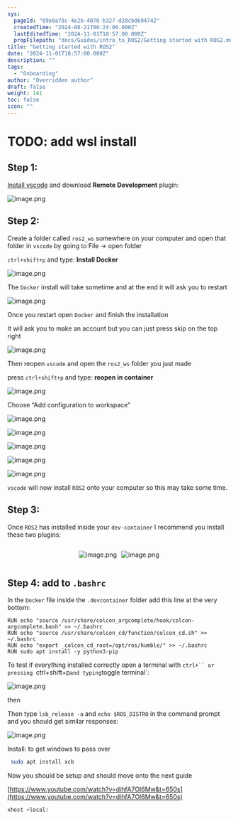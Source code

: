 ```yaml
---
sys:
  pageId: "89e0a78c-4e2b-4070-b327-d28cb0694742"
  createdTime: "2024-08-21T00:24:00.000Z"
  lastEditedTime: "2024-11-01T18:57:00.000Z"
  propFilepath: "docs/Guides/intro_to_ROS2/Getting started with ROS2.md"
title: "Getting started with ROS2"
date: "2024-11-01T18:57:00.000Z"
description: ""
tags:
  - "Onboarding"
author: "Overridden author"
draft: false
weight: 141
toc: false
icon: ""
---
```


# TODO: add wsl install

## Step 1:

[Install vscode](https://code.visualstudio.com/download) and download **Remote Development** plugin:

![image.png](https://prod-files-secure.s3.us-west-2.amazonaws.com/d518164a-d88e-44d1-a4ee-3adb3bd8bce0/efb52993-1881-4a40-b95e-6f020334f022/image.png?X-Amz-Algorithm=AWS4-HMAC-SHA256&X-Amz-Content-Sha256=UNSIGNED-PAYLOAD&X-Amz-Credential=ASIAZI2LB4667I2JQSWH%2F20250217%2Fus-west-2%2Fs3%2Faws4_request&X-Amz-Date=20250217T061143Z&X-Amz-Expires=3600&X-Amz-Security-Token=IQoJb3JpZ2luX2VjEEYaCXVzLXdlc3QtMiJIMEYCIQD2J206zLJaZJnqUha7DIcwHSaZNcAAu0INnema73OAnwIhAIcc7Vrux4CQx0hr9xsSJpdu27%2FqoPeiRae3qJdc0WyTKv8DCG8QABoMNjM3NDIzMTgzODA1IgyxOpEzsQQuXSTSBWgq3AN3sxmmjrquG34H7q8FiUq6j6wjVolRwaK3Va9O7l%2BW2D22RgnBIrgVOfDl7wEIdFjDUKi4d1l1UZ6UhzYIerx4oSWydB1%2FjzOymGulXIAxeioGmG4%2BobAUTjAgg6LK403T8HyLp%2BOT2eB9R2VHOcQ7wcTDlkR2MB2oUL33ORgk3jPhtptKtrm8zkT8pRkJlTRcGcuimDcOU1qYYdLebyK1ggHS4Jr1RF0TCAa8KXJsyB2Wx4oA1r69pJhd85daaBYrLzvTzcRgUNPK0nlAih926zAx%2F686OfoDo6KGlQY56TZKgV9uWw9t6AmLWsUx0dPzJqkk8FL%2Fj8r0CltMtlMNJU%2B3npcEszo6unlBZPF4xDPO15kAOSIJWYJPpybd47xgYS%2BSkgSZbqePUlJksAoLU2DgNu35X8qRUdpvmNKxCVXo1xCkOQE22nNlvuFtgpBHF0KURCr%2BiqNu2ovCyc4BJNDbXah5jmAh0ir%2Fv0DuBnT9w4hzHPkAy6wNTLw0zcQdLDRWNHqtW69ELcKFifs8NMq7v%2B4W16WDszDicLNG9tiACGtcxVZb1Ep47DGBXBhG6iNrbqnafqWqtWNxd117OQM7PrlAAM%2FM4XssaLuww9xlamyaHAUx7bY9jTCGlcu9BjqkAawfxNJ6wBCuh6zf66YEg5brc3jp%2BVO15UQdleIeC%2Fw0bycqm9RjDjDQJ6gw42c7d9CuuetZUtCiSMyESKXZyl17b8l9REhsPPfkI2FlYHpcCdfFxvqsuVt6qBLx40clTVt4XCL58wLptYQ6LNfWahpcvLKipOL7k542igHKjaXnK8gt7t6djLENtd5MyoNtXc9zPiZhtesFSwL1%2BK5DeN1Dl8Go&X-Amz-Signature=43bcfd5d5f71b8c40d3891c0423ba41ba03a1a6868396a2e0d57f12639d5666b&X-Amz-SignedHeaders=host&x-id=GetObject)

## Step 2:

Create a folder called `ros2_ws` somewhere on your computer and open that folder in `vscode` by going to File → open folder 

`ctrl+shift+p` and type: **Install Docker**

![image.png](https://prod-files-secure.s3.us-west-2.amazonaws.com/d518164a-d88e-44d1-a4ee-3adb3bd8bce0/2269dc0e-1cd5-47ff-bceb-c04ad9b2eab0/image.png?X-Amz-Algorithm=AWS4-HMAC-SHA256&X-Amz-Content-Sha256=UNSIGNED-PAYLOAD&X-Amz-Credential=ASIAZI2LB4667I2JQSWH%2F20250217%2Fus-west-2%2Fs3%2Faws4_request&X-Amz-Date=20250217T061143Z&X-Amz-Expires=3600&X-Amz-Security-Token=IQoJb3JpZ2luX2VjEEYaCXVzLXdlc3QtMiJIMEYCIQD2J206zLJaZJnqUha7DIcwHSaZNcAAu0INnema73OAnwIhAIcc7Vrux4CQx0hr9xsSJpdu27%2FqoPeiRae3qJdc0WyTKv8DCG8QABoMNjM3NDIzMTgzODA1IgyxOpEzsQQuXSTSBWgq3AN3sxmmjrquG34H7q8FiUq6j6wjVolRwaK3Va9O7l%2BW2D22RgnBIrgVOfDl7wEIdFjDUKi4d1l1UZ6UhzYIerx4oSWydB1%2FjzOymGulXIAxeioGmG4%2BobAUTjAgg6LK403T8HyLp%2BOT2eB9R2VHOcQ7wcTDlkR2MB2oUL33ORgk3jPhtptKtrm8zkT8pRkJlTRcGcuimDcOU1qYYdLebyK1ggHS4Jr1RF0TCAa8KXJsyB2Wx4oA1r69pJhd85daaBYrLzvTzcRgUNPK0nlAih926zAx%2F686OfoDo6KGlQY56TZKgV9uWw9t6AmLWsUx0dPzJqkk8FL%2Fj8r0CltMtlMNJU%2B3npcEszo6unlBZPF4xDPO15kAOSIJWYJPpybd47xgYS%2BSkgSZbqePUlJksAoLU2DgNu35X8qRUdpvmNKxCVXo1xCkOQE22nNlvuFtgpBHF0KURCr%2BiqNu2ovCyc4BJNDbXah5jmAh0ir%2Fv0DuBnT9w4hzHPkAy6wNTLw0zcQdLDRWNHqtW69ELcKFifs8NMq7v%2B4W16WDszDicLNG9tiACGtcxVZb1Ep47DGBXBhG6iNrbqnafqWqtWNxd117OQM7PrlAAM%2FM4XssaLuww9xlamyaHAUx7bY9jTCGlcu9BjqkAawfxNJ6wBCuh6zf66YEg5brc3jp%2BVO15UQdleIeC%2Fw0bycqm9RjDjDQJ6gw42c7d9CuuetZUtCiSMyESKXZyl17b8l9REhsPPfkI2FlYHpcCdfFxvqsuVt6qBLx40clTVt4XCL58wLptYQ6LNfWahpcvLKipOL7k542igHKjaXnK8gt7t6djLENtd5MyoNtXc9zPiZhtesFSwL1%2BK5DeN1Dl8Go&X-Amz-Signature=b9437ee9f2ca6bdebd0edc07a9f75be32acf8f7f2f183183d36e5199a888efa3&X-Amz-SignedHeaders=host&x-id=GetObject)

The `Docker` install will take sometime and at the end it will ask you to restart

![image.png](https://prod-files-secure.s3.us-west-2.amazonaws.com/d518164a-d88e-44d1-a4ee-3adb3bd8bce0/ed233f78-be33-4b1f-b89c-9c346c0e961e/image.png?X-Amz-Algorithm=AWS4-HMAC-SHA256&X-Amz-Content-Sha256=UNSIGNED-PAYLOAD&X-Amz-Credential=ASIAZI2LB4667I2JQSWH%2F20250217%2Fus-west-2%2Fs3%2Faws4_request&X-Amz-Date=20250217T061143Z&X-Amz-Expires=3600&X-Amz-Security-Token=IQoJb3JpZ2luX2VjEEYaCXVzLXdlc3QtMiJIMEYCIQD2J206zLJaZJnqUha7DIcwHSaZNcAAu0INnema73OAnwIhAIcc7Vrux4CQx0hr9xsSJpdu27%2FqoPeiRae3qJdc0WyTKv8DCG8QABoMNjM3NDIzMTgzODA1IgyxOpEzsQQuXSTSBWgq3AN3sxmmjrquG34H7q8FiUq6j6wjVolRwaK3Va9O7l%2BW2D22RgnBIrgVOfDl7wEIdFjDUKi4d1l1UZ6UhzYIerx4oSWydB1%2FjzOymGulXIAxeioGmG4%2BobAUTjAgg6LK403T8HyLp%2BOT2eB9R2VHOcQ7wcTDlkR2MB2oUL33ORgk3jPhtptKtrm8zkT8pRkJlTRcGcuimDcOU1qYYdLebyK1ggHS4Jr1RF0TCAa8KXJsyB2Wx4oA1r69pJhd85daaBYrLzvTzcRgUNPK0nlAih926zAx%2F686OfoDo6KGlQY56TZKgV9uWw9t6AmLWsUx0dPzJqkk8FL%2Fj8r0CltMtlMNJU%2B3npcEszo6unlBZPF4xDPO15kAOSIJWYJPpybd47xgYS%2BSkgSZbqePUlJksAoLU2DgNu35X8qRUdpvmNKxCVXo1xCkOQE22nNlvuFtgpBHF0KURCr%2BiqNu2ovCyc4BJNDbXah5jmAh0ir%2Fv0DuBnT9w4hzHPkAy6wNTLw0zcQdLDRWNHqtW69ELcKFifs8NMq7v%2B4W16WDszDicLNG9tiACGtcxVZb1Ep47DGBXBhG6iNrbqnafqWqtWNxd117OQM7PrlAAM%2FM4XssaLuww9xlamyaHAUx7bY9jTCGlcu9BjqkAawfxNJ6wBCuh6zf66YEg5brc3jp%2BVO15UQdleIeC%2Fw0bycqm9RjDjDQJ6gw42c7d9CuuetZUtCiSMyESKXZyl17b8l9REhsPPfkI2FlYHpcCdfFxvqsuVt6qBLx40clTVt4XCL58wLptYQ6LNfWahpcvLKipOL7k542igHKjaXnK8gt7t6djLENtd5MyoNtXc9zPiZhtesFSwL1%2BK5DeN1Dl8Go&X-Amz-Signature=b8b7d0b2a65addad5711dd38918044ff8b0a47d5a7f2b35f62248a2be9cefdc5&X-Amz-SignedHeaders=host&x-id=GetObject)

Once you restart open `Docker` and finish the installation

It will ask you to make an account but you can just press skip on the top right

![image.png](https://prod-files-secure.s3.us-west-2.amazonaws.com/d518164a-d88e-44d1-a4ee-3adb3bd8bce0/21010ad9-1659-4fd9-9f59-9932a09b2a3d/image.png?X-Amz-Algorithm=AWS4-HMAC-SHA256&X-Amz-Content-Sha256=UNSIGNED-PAYLOAD&X-Amz-Credential=ASIAZI2LB4667I2JQSWH%2F20250217%2Fus-west-2%2Fs3%2Faws4_request&X-Amz-Date=20250217T061143Z&X-Amz-Expires=3600&X-Amz-Security-Token=IQoJb3JpZ2luX2VjEEYaCXVzLXdlc3QtMiJIMEYCIQD2J206zLJaZJnqUha7DIcwHSaZNcAAu0INnema73OAnwIhAIcc7Vrux4CQx0hr9xsSJpdu27%2FqoPeiRae3qJdc0WyTKv8DCG8QABoMNjM3NDIzMTgzODA1IgyxOpEzsQQuXSTSBWgq3AN3sxmmjrquG34H7q8FiUq6j6wjVolRwaK3Va9O7l%2BW2D22RgnBIrgVOfDl7wEIdFjDUKi4d1l1UZ6UhzYIerx4oSWydB1%2FjzOymGulXIAxeioGmG4%2BobAUTjAgg6LK403T8HyLp%2BOT2eB9R2VHOcQ7wcTDlkR2MB2oUL33ORgk3jPhtptKtrm8zkT8pRkJlTRcGcuimDcOU1qYYdLebyK1ggHS4Jr1RF0TCAa8KXJsyB2Wx4oA1r69pJhd85daaBYrLzvTzcRgUNPK0nlAih926zAx%2F686OfoDo6KGlQY56TZKgV9uWw9t6AmLWsUx0dPzJqkk8FL%2Fj8r0CltMtlMNJU%2B3npcEszo6unlBZPF4xDPO15kAOSIJWYJPpybd47xgYS%2BSkgSZbqePUlJksAoLU2DgNu35X8qRUdpvmNKxCVXo1xCkOQE22nNlvuFtgpBHF0KURCr%2BiqNu2ovCyc4BJNDbXah5jmAh0ir%2Fv0DuBnT9w4hzHPkAy6wNTLw0zcQdLDRWNHqtW69ELcKFifs8NMq7v%2B4W16WDszDicLNG9tiACGtcxVZb1Ep47DGBXBhG6iNrbqnafqWqtWNxd117OQM7PrlAAM%2FM4XssaLuww9xlamyaHAUx7bY9jTCGlcu9BjqkAawfxNJ6wBCuh6zf66YEg5brc3jp%2BVO15UQdleIeC%2Fw0bycqm9RjDjDQJ6gw42c7d9CuuetZUtCiSMyESKXZyl17b8l9REhsPPfkI2FlYHpcCdfFxvqsuVt6qBLx40clTVt4XCL58wLptYQ6LNfWahpcvLKipOL7k542igHKjaXnK8gt7t6djLENtd5MyoNtXc9zPiZhtesFSwL1%2BK5DeN1Dl8Go&X-Amz-Signature=8342f07db3d23ff72a8d96a2f2160e56607ce9c54dbe670819de859cf87152ed&X-Amz-SignedHeaders=host&x-id=GetObject)

Then reopen `vscode` and open the `ros2_ws` folder you just made

press `ctrl+shift+p` and type: **reopen in container**

![image.png](https://prod-files-secure.s3.us-west-2.amazonaws.com/d518164a-d88e-44d1-a4ee-3adb3bd8bce0/4e93b8c2-41ad-488c-8095-c74205196118/image.png?X-Amz-Algorithm=AWS4-HMAC-SHA256&X-Amz-Content-Sha256=UNSIGNED-PAYLOAD&X-Amz-Credential=ASIAZI2LB4667I2JQSWH%2F20250217%2Fus-west-2%2Fs3%2Faws4_request&X-Amz-Date=20250217T061143Z&X-Amz-Expires=3600&X-Amz-Security-Token=IQoJb3JpZ2luX2VjEEYaCXVzLXdlc3QtMiJIMEYCIQD2J206zLJaZJnqUha7DIcwHSaZNcAAu0INnema73OAnwIhAIcc7Vrux4CQx0hr9xsSJpdu27%2FqoPeiRae3qJdc0WyTKv8DCG8QABoMNjM3NDIzMTgzODA1IgyxOpEzsQQuXSTSBWgq3AN3sxmmjrquG34H7q8FiUq6j6wjVolRwaK3Va9O7l%2BW2D22RgnBIrgVOfDl7wEIdFjDUKi4d1l1UZ6UhzYIerx4oSWydB1%2FjzOymGulXIAxeioGmG4%2BobAUTjAgg6LK403T8HyLp%2BOT2eB9R2VHOcQ7wcTDlkR2MB2oUL33ORgk3jPhtptKtrm8zkT8pRkJlTRcGcuimDcOU1qYYdLebyK1ggHS4Jr1RF0TCAa8KXJsyB2Wx4oA1r69pJhd85daaBYrLzvTzcRgUNPK0nlAih926zAx%2F686OfoDo6KGlQY56TZKgV9uWw9t6AmLWsUx0dPzJqkk8FL%2Fj8r0CltMtlMNJU%2B3npcEszo6unlBZPF4xDPO15kAOSIJWYJPpybd47xgYS%2BSkgSZbqePUlJksAoLU2DgNu35X8qRUdpvmNKxCVXo1xCkOQE22nNlvuFtgpBHF0KURCr%2BiqNu2ovCyc4BJNDbXah5jmAh0ir%2Fv0DuBnT9w4hzHPkAy6wNTLw0zcQdLDRWNHqtW69ELcKFifs8NMq7v%2B4W16WDszDicLNG9tiACGtcxVZb1Ep47DGBXBhG6iNrbqnafqWqtWNxd117OQM7PrlAAM%2FM4XssaLuww9xlamyaHAUx7bY9jTCGlcu9BjqkAawfxNJ6wBCuh6zf66YEg5brc3jp%2BVO15UQdleIeC%2Fw0bycqm9RjDjDQJ6gw42c7d9CuuetZUtCiSMyESKXZyl17b8l9REhsPPfkI2FlYHpcCdfFxvqsuVt6qBLx40clTVt4XCL58wLptYQ6LNfWahpcvLKipOL7k542igHKjaXnK8gt7t6djLENtd5MyoNtXc9zPiZhtesFSwL1%2BK5DeN1Dl8Go&X-Amz-Signature=161e183638daa8685e41593c00b32f3efed1ef2843bd329af1258ab350feb7df&X-Amz-SignedHeaders=host&x-id=GetObject)

Choose “Add configuration to workspace”

![image.png](https://prod-files-secure.s3.us-west-2.amazonaws.com/d518164a-d88e-44d1-a4ee-3adb3bd8bce0/9560b282-5060-4989-ba37-97e7b2c22476/image.png?X-Amz-Algorithm=AWS4-HMAC-SHA256&X-Amz-Content-Sha256=UNSIGNED-PAYLOAD&X-Amz-Credential=ASIAZI2LB4667I2JQSWH%2F20250217%2Fus-west-2%2Fs3%2Faws4_request&X-Amz-Date=20250217T061143Z&X-Amz-Expires=3600&X-Amz-Security-Token=IQoJb3JpZ2luX2VjEEYaCXVzLXdlc3QtMiJIMEYCIQD2J206zLJaZJnqUha7DIcwHSaZNcAAu0INnema73OAnwIhAIcc7Vrux4CQx0hr9xsSJpdu27%2FqoPeiRae3qJdc0WyTKv8DCG8QABoMNjM3NDIzMTgzODA1IgyxOpEzsQQuXSTSBWgq3AN3sxmmjrquG34H7q8FiUq6j6wjVolRwaK3Va9O7l%2BW2D22RgnBIrgVOfDl7wEIdFjDUKi4d1l1UZ6UhzYIerx4oSWydB1%2FjzOymGulXIAxeioGmG4%2BobAUTjAgg6LK403T8HyLp%2BOT2eB9R2VHOcQ7wcTDlkR2MB2oUL33ORgk3jPhtptKtrm8zkT8pRkJlTRcGcuimDcOU1qYYdLebyK1ggHS4Jr1RF0TCAa8KXJsyB2Wx4oA1r69pJhd85daaBYrLzvTzcRgUNPK0nlAih926zAx%2F686OfoDo6KGlQY56TZKgV9uWw9t6AmLWsUx0dPzJqkk8FL%2Fj8r0CltMtlMNJU%2B3npcEszo6unlBZPF4xDPO15kAOSIJWYJPpybd47xgYS%2BSkgSZbqePUlJksAoLU2DgNu35X8qRUdpvmNKxCVXo1xCkOQE22nNlvuFtgpBHF0KURCr%2BiqNu2ovCyc4BJNDbXah5jmAh0ir%2Fv0DuBnT9w4hzHPkAy6wNTLw0zcQdLDRWNHqtW69ELcKFifs8NMq7v%2B4W16WDszDicLNG9tiACGtcxVZb1Ep47DGBXBhG6iNrbqnafqWqtWNxd117OQM7PrlAAM%2FM4XssaLuww9xlamyaHAUx7bY9jTCGlcu9BjqkAawfxNJ6wBCuh6zf66YEg5brc3jp%2BVO15UQdleIeC%2Fw0bycqm9RjDjDQJ6gw42c7d9CuuetZUtCiSMyESKXZyl17b8l9REhsPPfkI2FlYHpcCdfFxvqsuVt6qBLx40clTVt4XCL58wLptYQ6LNfWahpcvLKipOL7k542igHKjaXnK8gt7t6djLENtd5MyoNtXc9zPiZhtesFSwL1%2BK5DeN1Dl8Go&X-Amz-Signature=a31114ab3f9b154b671bd6cd33eb08486ec24b4ae22b34bd75d6d187f8bd33e2&X-Amz-SignedHeaders=host&x-id=GetObject)

![image.png](https://prod-files-secure.s3.us-west-2.amazonaws.com/d518164a-d88e-44d1-a4ee-3adb3bd8bce0/2ee63f81-886b-48e8-a553-dc6e5eac99e4/image.png?X-Amz-Algorithm=AWS4-HMAC-SHA256&X-Amz-Content-Sha256=UNSIGNED-PAYLOAD&X-Amz-Credential=ASIAZI2LB4667I2JQSWH%2F20250217%2Fus-west-2%2Fs3%2Faws4_request&X-Amz-Date=20250217T061143Z&X-Amz-Expires=3600&X-Amz-Security-Token=IQoJb3JpZ2luX2VjEEYaCXVzLXdlc3QtMiJIMEYCIQD2J206zLJaZJnqUha7DIcwHSaZNcAAu0INnema73OAnwIhAIcc7Vrux4CQx0hr9xsSJpdu27%2FqoPeiRae3qJdc0WyTKv8DCG8QABoMNjM3NDIzMTgzODA1IgyxOpEzsQQuXSTSBWgq3AN3sxmmjrquG34H7q8FiUq6j6wjVolRwaK3Va9O7l%2BW2D22RgnBIrgVOfDl7wEIdFjDUKi4d1l1UZ6UhzYIerx4oSWydB1%2FjzOymGulXIAxeioGmG4%2BobAUTjAgg6LK403T8HyLp%2BOT2eB9R2VHOcQ7wcTDlkR2MB2oUL33ORgk3jPhtptKtrm8zkT8pRkJlTRcGcuimDcOU1qYYdLebyK1ggHS4Jr1RF0TCAa8KXJsyB2Wx4oA1r69pJhd85daaBYrLzvTzcRgUNPK0nlAih926zAx%2F686OfoDo6KGlQY56TZKgV9uWw9t6AmLWsUx0dPzJqkk8FL%2Fj8r0CltMtlMNJU%2B3npcEszo6unlBZPF4xDPO15kAOSIJWYJPpybd47xgYS%2BSkgSZbqePUlJksAoLU2DgNu35X8qRUdpvmNKxCVXo1xCkOQE22nNlvuFtgpBHF0KURCr%2BiqNu2ovCyc4BJNDbXah5jmAh0ir%2Fv0DuBnT9w4hzHPkAy6wNTLw0zcQdLDRWNHqtW69ELcKFifs8NMq7v%2B4W16WDszDicLNG9tiACGtcxVZb1Ep47DGBXBhG6iNrbqnafqWqtWNxd117OQM7PrlAAM%2FM4XssaLuww9xlamyaHAUx7bY9jTCGlcu9BjqkAawfxNJ6wBCuh6zf66YEg5brc3jp%2BVO15UQdleIeC%2Fw0bycqm9RjDjDQJ6gw42c7d9CuuetZUtCiSMyESKXZyl17b8l9REhsPPfkI2FlYHpcCdfFxvqsuVt6qBLx40clTVt4XCL58wLptYQ6LNfWahpcvLKipOL7k542igHKjaXnK8gt7t6djLENtd5MyoNtXc9zPiZhtesFSwL1%2BK5DeN1Dl8Go&X-Amz-Signature=19d9d01ea7726ad3cd023d21438a9c1c17cfaea874b478a67fcdef7b8bded5ec&X-Amz-SignedHeaders=host&x-id=GetObject)

![image.png](https://prod-files-secure.s3.us-west-2.amazonaws.com/d518164a-d88e-44d1-a4ee-3adb3bd8bce0/ae1580b2-b048-407e-aed9-b584224a7a04/image.png?X-Amz-Algorithm=AWS4-HMAC-SHA256&X-Amz-Content-Sha256=UNSIGNED-PAYLOAD&X-Amz-Credential=ASIAZI2LB4667I2JQSWH%2F20250217%2Fus-west-2%2Fs3%2Faws4_request&X-Amz-Date=20250217T061143Z&X-Amz-Expires=3600&X-Amz-Security-Token=IQoJb3JpZ2luX2VjEEYaCXVzLXdlc3QtMiJIMEYCIQD2J206zLJaZJnqUha7DIcwHSaZNcAAu0INnema73OAnwIhAIcc7Vrux4CQx0hr9xsSJpdu27%2FqoPeiRae3qJdc0WyTKv8DCG8QABoMNjM3NDIzMTgzODA1IgyxOpEzsQQuXSTSBWgq3AN3sxmmjrquG34H7q8FiUq6j6wjVolRwaK3Va9O7l%2BW2D22RgnBIrgVOfDl7wEIdFjDUKi4d1l1UZ6UhzYIerx4oSWydB1%2FjzOymGulXIAxeioGmG4%2BobAUTjAgg6LK403T8HyLp%2BOT2eB9R2VHOcQ7wcTDlkR2MB2oUL33ORgk3jPhtptKtrm8zkT8pRkJlTRcGcuimDcOU1qYYdLebyK1ggHS4Jr1RF0TCAa8KXJsyB2Wx4oA1r69pJhd85daaBYrLzvTzcRgUNPK0nlAih926zAx%2F686OfoDo6KGlQY56TZKgV9uWw9t6AmLWsUx0dPzJqkk8FL%2Fj8r0CltMtlMNJU%2B3npcEszo6unlBZPF4xDPO15kAOSIJWYJPpybd47xgYS%2BSkgSZbqePUlJksAoLU2DgNu35X8qRUdpvmNKxCVXo1xCkOQE22nNlvuFtgpBHF0KURCr%2BiqNu2ovCyc4BJNDbXah5jmAh0ir%2Fv0DuBnT9w4hzHPkAy6wNTLw0zcQdLDRWNHqtW69ELcKFifs8NMq7v%2B4W16WDszDicLNG9tiACGtcxVZb1Ep47DGBXBhG6iNrbqnafqWqtWNxd117OQM7PrlAAM%2FM4XssaLuww9xlamyaHAUx7bY9jTCGlcu9BjqkAawfxNJ6wBCuh6zf66YEg5brc3jp%2BVO15UQdleIeC%2Fw0bycqm9RjDjDQJ6gw42c7d9CuuetZUtCiSMyESKXZyl17b8l9REhsPPfkI2FlYHpcCdfFxvqsuVt6qBLx40clTVt4XCL58wLptYQ6LNfWahpcvLKipOL7k542igHKjaXnK8gt7t6djLENtd5MyoNtXc9zPiZhtesFSwL1%2BK5DeN1Dl8Go&X-Amz-Signature=fb4acc98b6d2ff28b155180d3b82c155668587335239be4cbce0903b73de9d3b&X-Amz-SignedHeaders=host&x-id=GetObject)

![image.png](https://prod-files-secure.s3.us-west-2.amazonaws.com/d518164a-d88e-44d1-a4ee-3adb3bd8bce0/53255b28-f75e-430f-b9e3-c0ac8577e42b/image.png?X-Amz-Algorithm=AWS4-HMAC-SHA256&X-Amz-Content-Sha256=UNSIGNED-PAYLOAD&X-Amz-Credential=ASIAZI2LB4667I2JQSWH%2F20250217%2Fus-west-2%2Fs3%2Faws4_request&X-Amz-Date=20250217T061143Z&X-Amz-Expires=3600&X-Amz-Security-Token=IQoJb3JpZ2luX2VjEEYaCXVzLXdlc3QtMiJIMEYCIQD2J206zLJaZJnqUha7DIcwHSaZNcAAu0INnema73OAnwIhAIcc7Vrux4CQx0hr9xsSJpdu27%2FqoPeiRae3qJdc0WyTKv8DCG8QABoMNjM3NDIzMTgzODA1IgyxOpEzsQQuXSTSBWgq3AN3sxmmjrquG34H7q8FiUq6j6wjVolRwaK3Va9O7l%2BW2D22RgnBIrgVOfDl7wEIdFjDUKi4d1l1UZ6UhzYIerx4oSWydB1%2FjzOymGulXIAxeioGmG4%2BobAUTjAgg6LK403T8HyLp%2BOT2eB9R2VHOcQ7wcTDlkR2MB2oUL33ORgk3jPhtptKtrm8zkT8pRkJlTRcGcuimDcOU1qYYdLebyK1ggHS4Jr1RF0TCAa8KXJsyB2Wx4oA1r69pJhd85daaBYrLzvTzcRgUNPK0nlAih926zAx%2F686OfoDo6KGlQY56TZKgV9uWw9t6AmLWsUx0dPzJqkk8FL%2Fj8r0CltMtlMNJU%2B3npcEszo6unlBZPF4xDPO15kAOSIJWYJPpybd47xgYS%2BSkgSZbqePUlJksAoLU2DgNu35X8qRUdpvmNKxCVXo1xCkOQE22nNlvuFtgpBHF0KURCr%2BiqNu2ovCyc4BJNDbXah5jmAh0ir%2Fv0DuBnT9w4hzHPkAy6wNTLw0zcQdLDRWNHqtW69ELcKFifs8NMq7v%2B4W16WDszDicLNG9tiACGtcxVZb1Ep47DGBXBhG6iNrbqnafqWqtWNxd117OQM7PrlAAM%2FM4XssaLuww9xlamyaHAUx7bY9jTCGlcu9BjqkAawfxNJ6wBCuh6zf66YEg5brc3jp%2BVO15UQdleIeC%2Fw0bycqm9RjDjDQJ6gw42c7d9CuuetZUtCiSMyESKXZyl17b8l9REhsPPfkI2FlYHpcCdfFxvqsuVt6qBLx40clTVt4XCL58wLptYQ6LNfWahpcvLKipOL7k542igHKjaXnK8gt7t6djLENtd5MyoNtXc9zPiZhtesFSwL1%2BK5DeN1Dl8Go&X-Amz-Signature=7d3be17f8c7ac5060fe3075fc26a185f213b08bbf109aa1debb48c88d531b481&X-Amz-SignedHeaders=host&x-id=GetObject)

![image.png](https://prod-files-secure.s3.us-west-2.amazonaws.com/d518164a-d88e-44d1-a4ee-3adb3bd8bce0/7c562767-5af9-4ffb-97d1-327bcdf4ee00/image.png?X-Amz-Algorithm=AWS4-HMAC-SHA256&X-Amz-Content-Sha256=UNSIGNED-PAYLOAD&X-Amz-Credential=ASIAZI2LB4667I2JQSWH%2F20250217%2Fus-west-2%2Fs3%2Faws4_request&X-Amz-Date=20250217T061143Z&X-Amz-Expires=3600&X-Amz-Security-Token=IQoJb3JpZ2luX2VjEEYaCXVzLXdlc3QtMiJIMEYCIQD2J206zLJaZJnqUha7DIcwHSaZNcAAu0INnema73OAnwIhAIcc7Vrux4CQx0hr9xsSJpdu27%2FqoPeiRae3qJdc0WyTKv8DCG8QABoMNjM3NDIzMTgzODA1IgyxOpEzsQQuXSTSBWgq3AN3sxmmjrquG34H7q8FiUq6j6wjVolRwaK3Va9O7l%2BW2D22RgnBIrgVOfDl7wEIdFjDUKi4d1l1UZ6UhzYIerx4oSWydB1%2FjzOymGulXIAxeioGmG4%2BobAUTjAgg6LK403T8HyLp%2BOT2eB9R2VHOcQ7wcTDlkR2MB2oUL33ORgk3jPhtptKtrm8zkT8pRkJlTRcGcuimDcOU1qYYdLebyK1ggHS4Jr1RF0TCAa8KXJsyB2Wx4oA1r69pJhd85daaBYrLzvTzcRgUNPK0nlAih926zAx%2F686OfoDo6KGlQY56TZKgV9uWw9t6AmLWsUx0dPzJqkk8FL%2Fj8r0CltMtlMNJU%2B3npcEszo6unlBZPF4xDPO15kAOSIJWYJPpybd47xgYS%2BSkgSZbqePUlJksAoLU2DgNu35X8qRUdpvmNKxCVXo1xCkOQE22nNlvuFtgpBHF0KURCr%2BiqNu2ovCyc4BJNDbXah5jmAh0ir%2Fv0DuBnT9w4hzHPkAy6wNTLw0zcQdLDRWNHqtW69ELcKFifs8NMq7v%2B4W16WDszDicLNG9tiACGtcxVZb1Ep47DGBXBhG6iNrbqnafqWqtWNxd117OQM7PrlAAM%2FM4XssaLuww9xlamyaHAUx7bY9jTCGlcu9BjqkAawfxNJ6wBCuh6zf66YEg5brc3jp%2BVO15UQdleIeC%2Fw0bycqm9RjDjDQJ6gw42c7d9CuuetZUtCiSMyESKXZyl17b8l9REhsPPfkI2FlYHpcCdfFxvqsuVt6qBLx40clTVt4XCL58wLptYQ6LNfWahpcvLKipOL7k542igHKjaXnK8gt7t6djLENtd5MyoNtXc9zPiZhtesFSwL1%2BK5DeN1Dl8Go&X-Amz-Signature=c1ebe4559cb0010e90a1453e2b282b80b8308348b124d69d14604874ca40bad5&X-Amz-SignedHeaders=host&x-id=GetObject)

`vscode` will now install `ROS2` onto your computer so this may take some time.

## Step 3:

Once `ROS2` has installed inside your `dev-container` I recommend you install these two plugins:

<div style="display: flex;flex-direction: row; column-gap:10px; max-width: 630px;justify-content: center;">
<div>

![image.png](https://prod-files-secure.s3.us-west-2.amazonaws.com/d518164a-d88e-44d1-a4ee-3adb3bd8bce0/3fc3d550-5a54-4ba1-ba6b-faa01cdb7369/image.png?X-Amz-Algorithm=AWS4-HMAC-SHA256&X-Amz-Content-Sha256=UNSIGNED-PAYLOAD&X-Amz-Credential=ASIAZI2LB4666OX5WORT%2F20250217%2Fus-west-2%2Fs3%2Faws4_request&X-Amz-Date=20250217T061145Z&X-Amz-Expires=3600&X-Amz-Security-Token=IQoJb3JpZ2luX2VjEEYaCXVzLXdlc3QtMiJHMEUCIQCm%2FF9Lgor1H3E4K5IO44SesfgNirc5PX0LUUVKH2sQEAIgM9%2FpwEpzFvAWpMTCSY3kP3uqYF6%2BPMv2%2BQ1xl95cVk0q%2FwMIbxAAGgw2Mzc0MjMxODM4MDUiDA%2F0HjBoaULSnd4FlCrcA8Zzs%2Fv8gRb9mt8DtQkjlYKcJ%2F1Z5ZkMdMFWK%2BDZv5EV9TpolYvPbhb1968Cakr6%2B7dXRbTP9j%2F86ym%2B84YFGMjILbVxF2AKKYkG6r4V%2BkY%2FoiFbccFg%2FKGj%2BPdySnG003nWgALmZtnhkLpo6TE6gGRzLE5A6NzUIUfv6C7cmZ97Keg2JtlxNbZXWZ5WHI2zHGhGsa3qi9jAp%2FJ5tT80idsXwIDTG4tZr3shcJx%2B01Ld5IBrsqJSe01OguoZwfYHI2zv2kJFycImFENLMFEWSSiKXrUeLYfSolg9eQxuGIqtjCFmadu6HN5iGBFBwX8L%2F%2Fak6ZMRKW0jnzqVUWOa%2BeLGr%2BRznpf8hsOWbsntybSAxDBU%2F9RmD99BXOc2z9h4550Gc375J1td%2B%2FOn7p1bn%2Fotxke0%2FY7BvqU%2FgyQpxPga5PWPz%2BgFqQof%2FOCgovzxPdAq4pNYhHC5%2B2v4haKeppg0vRvH5VdtQgR9%2FkCata43xQ7VtqM%2Bok9bIviBxbfBwlvdAQNOcsdOWb0Xn9pabcI%2BkjLVSeDd2TMq8Q%2FDnUUzAO0biNGY3SUVSOsze7dyLcLJPJ5CLDk%2FG8f4gLs1Y7mSpWOsAEovK3GG88bk%2FHB5H8SGR2gAm3Kb%2BSsCMNSUy70GOqUBUeLmX3MG8TbBs8vyff7qmgB1ludVVHhE1LaGHR6awlx%2B4Go0VtCgVKzSRadUsz3bpDYOWBBAOraGVS7jA1H9102vSjXFl4Aa8GvPkno4%2FWSMwGa71Ahy8vCtwGUKi5K5CtkLXE%2FDw4SRsOA9yfIu%2BYi0pz5wNUKzKm%2BjRQua%2BpzQ5CWm0fiu70KVEfgYAMrEl%2FgBGxWzGInnMINQTZuO1cM5dqoR&X-Amz-Signature=e3c954e7a7f30cc45d50462f46ba154940f3ebd5df06561711d5b039dae8b5f2&X-Amz-SignedHeaders=host&x-id=GetObject)

</div>
<div>

![image.png](https://prod-files-secure.s3.us-west-2.amazonaws.com/d518164a-d88e-44d1-a4ee-3adb3bd8bce0/d994cc66-13c2-4093-a5a3-f84cf4601a82/image.png?X-Amz-Algorithm=AWS4-HMAC-SHA256&X-Amz-Content-Sha256=UNSIGNED-PAYLOAD&X-Amz-Credential=ASIAZI2LB4665KNLKNSQ%2F20250217%2Fus-west-2%2Fs3%2Faws4_request&X-Amz-Date=20250217T061145Z&X-Amz-Expires=3600&X-Amz-Security-Token=IQoJb3JpZ2luX2VjEEYaCXVzLXdlc3QtMiJHMEUCIADMpUjOZWfqlkmUQGZlTJGVGhmx%2BF761LFMYPZgIuOOAiEArlOyOEzSxCp9agtrjPwaywKc4Tr93%2FvsbBY%2BbhVBG1Eq%2FwMIbxAAGgw2Mzc0MjMxODM4MDUiDJ%2FDcW6ytFnLx1lugircA2UC7LY99r%2FnGGEpk8aoD9qKwJaH2vzcz7anls0MSrTU9GIvxelA5wECUZLItiHi6dodfC8s9VnlE8fxfo9eY7bkiwYihnaVOO4G7RiMvMpUOiI%2BpFLdutjHpPuAXfwwayt6u2KbZWj9TD%2B4w3lQJWWtQ%2BAIUUC7%2Bq%2BHWrRvf3E%2BQl0T%2FgNIYuFM3az%2FZHRgb9VUxOPoITPDTaf5iF0zWU%2BUjQW3rnz%2Ft33d%2BJNIkEKn6bcN8aWbqJxEX4xEQSSgTdwfhIbpjkZ10TuBhcZyvcap5tWVOoTNttjShMFy4paxxjx2EoOqQVctormpJYhsSwKVSqigNJJFXiL05k32riB%2Fl87F%2BQw4am47duap%2Bi2joSnVMRWnas3615i6HyNY8G54ukyJOXM41B8Y24zvaY3AEVoDYrU%2BZRb9io9GfLrKHrGU%2Fte6ZG8MrOncG6oQe0ehJ79i2gLDvyjPxcCBYjzOR7q25xfdYabVRbKefGVqFEojDtu%2BOcpv%2BRQD7JU88AVziSX28SRNvxtRYiG3nIEFniwQ3yL8iccqNE9dPBDvrcwXgBimDZmaBpjC4p0r4k%2FYZ3lNK1TfSCQk%2BWIYMPCqExVCzGqnAgxIQwuMXPjofAOlQnT%2BHkH1bmbGMOaUy70GOqUBpAimmvFZ7T61Ka6fI8ODzYrYpnRknGfPfE2PErYJZUVCTb35lvMb5lr3h%2BbpR46HyRf1jWN%2B%2B0XMcSi4AOo5kZFabf0YzsoD%2BOSc5mg%2FOyRKMqoe9AULA7Ba6GoOZX5s5NbLLtnRtkNEY4HVM9F9UEcf6wKQuInJGuUc1lEvH9g7icmGHd5TvTWVUXm2PEGdM5l%2Bc4SxVlXT7SCcysb7eK4qVZGn&X-Amz-Signature=bc44b07b90357019a9f90a54354c378470d7c73fe5fc6ccfc796de4f36820400&X-Amz-SignedHeaders=host&x-id=GetObject)

</div>
</div>

## Step 4: add to `.bashrc`

In the `Docker` file inside the `.devcontainer` folder add this line at the very bottom: 

```docker
RUN echo "source /usr/share/colcon_argcomplete/hook/colcon-argcomplete.bash" >> ~/.bashrc
RUN echo "source /usr/share/colcon_cd/function/colcon_cd.sh" >> ~/.bashrc
RUN echo "export _colcon_cd_root=/opt/ros/humble/" >> ~/.bashrc
RUN sudo apt install -y python3-pip 
```

To test if everything installed correctly open a terminal with `ctrl+`` or pressing `ctrl+shift+p` and typing `toggle terminal`:

![image.png](https://prod-files-secure.s3.us-west-2.amazonaws.com/d518164a-d88e-44d1-a4ee-3adb3bd8bce0/6a4943d8-b04e-4c02-9a58-775f3384d1a5/image.png?X-Amz-Algorithm=AWS4-HMAC-SHA256&X-Amz-Content-Sha256=UNSIGNED-PAYLOAD&X-Amz-Credential=ASIAZI2LB4667I2JQSWH%2F20250217%2Fus-west-2%2Fs3%2Faws4_request&X-Amz-Date=20250217T061143Z&X-Amz-Expires=3600&X-Amz-Security-Token=IQoJb3JpZ2luX2VjEEYaCXVzLXdlc3QtMiJIMEYCIQD2J206zLJaZJnqUha7DIcwHSaZNcAAu0INnema73OAnwIhAIcc7Vrux4CQx0hr9xsSJpdu27%2FqoPeiRae3qJdc0WyTKv8DCG8QABoMNjM3NDIzMTgzODA1IgyxOpEzsQQuXSTSBWgq3AN3sxmmjrquG34H7q8FiUq6j6wjVolRwaK3Va9O7l%2BW2D22RgnBIrgVOfDl7wEIdFjDUKi4d1l1UZ6UhzYIerx4oSWydB1%2FjzOymGulXIAxeioGmG4%2BobAUTjAgg6LK403T8HyLp%2BOT2eB9R2VHOcQ7wcTDlkR2MB2oUL33ORgk3jPhtptKtrm8zkT8pRkJlTRcGcuimDcOU1qYYdLebyK1ggHS4Jr1RF0TCAa8KXJsyB2Wx4oA1r69pJhd85daaBYrLzvTzcRgUNPK0nlAih926zAx%2F686OfoDo6KGlQY56TZKgV9uWw9t6AmLWsUx0dPzJqkk8FL%2Fj8r0CltMtlMNJU%2B3npcEszo6unlBZPF4xDPO15kAOSIJWYJPpybd47xgYS%2BSkgSZbqePUlJksAoLU2DgNu35X8qRUdpvmNKxCVXo1xCkOQE22nNlvuFtgpBHF0KURCr%2BiqNu2ovCyc4BJNDbXah5jmAh0ir%2Fv0DuBnT9w4hzHPkAy6wNTLw0zcQdLDRWNHqtW69ELcKFifs8NMq7v%2B4W16WDszDicLNG9tiACGtcxVZb1Ep47DGBXBhG6iNrbqnafqWqtWNxd117OQM7PrlAAM%2FM4XssaLuww9xlamyaHAUx7bY9jTCGlcu9BjqkAawfxNJ6wBCuh6zf66YEg5brc3jp%2BVO15UQdleIeC%2Fw0bycqm9RjDjDQJ6gw42c7d9CuuetZUtCiSMyESKXZyl17b8l9REhsPPfkI2FlYHpcCdfFxvqsuVt6qBLx40clTVt4XCL58wLptYQ6LNfWahpcvLKipOL7k542igHKjaXnK8gt7t6djLENtd5MyoNtXc9zPiZhtesFSwL1%2BK5DeN1Dl8Go&X-Amz-Signature=d1835f7f7ab5bd23ae9713be9f688b945febbfb28772220743d40de0413474a8&X-Amz-SignedHeaders=host&x-id=GetObject)

then 

Then type `lsb_release -a` and `echo $ROS_DISTRO` in the command prompt and you should get similar responses:

![image.png](https://prod-files-secure.s3.us-west-2.amazonaws.com/d518164a-d88e-44d1-a4ee-3adb3bd8bce0/3e635dec-a805-4e85-8b9e-d000e5b71a4e/image.png?X-Amz-Algorithm=AWS4-HMAC-SHA256&X-Amz-Content-Sha256=UNSIGNED-PAYLOAD&X-Amz-Credential=ASIAZI2LB4667I2JQSWH%2F20250217%2Fus-west-2%2Fs3%2Faws4_request&X-Amz-Date=20250217T061143Z&X-Amz-Expires=3600&X-Amz-Security-Token=IQoJb3JpZ2luX2VjEEYaCXVzLXdlc3QtMiJIMEYCIQD2J206zLJaZJnqUha7DIcwHSaZNcAAu0INnema73OAnwIhAIcc7Vrux4CQx0hr9xsSJpdu27%2FqoPeiRae3qJdc0WyTKv8DCG8QABoMNjM3NDIzMTgzODA1IgyxOpEzsQQuXSTSBWgq3AN3sxmmjrquG34H7q8FiUq6j6wjVolRwaK3Va9O7l%2BW2D22RgnBIrgVOfDl7wEIdFjDUKi4d1l1UZ6UhzYIerx4oSWydB1%2FjzOymGulXIAxeioGmG4%2BobAUTjAgg6LK403T8HyLp%2BOT2eB9R2VHOcQ7wcTDlkR2MB2oUL33ORgk3jPhtptKtrm8zkT8pRkJlTRcGcuimDcOU1qYYdLebyK1ggHS4Jr1RF0TCAa8KXJsyB2Wx4oA1r69pJhd85daaBYrLzvTzcRgUNPK0nlAih926zAx%2F686OfoDo6KGlQY56TZKgV9uWw9t6AmLWsUx0dPzJqkk8FL%2Fj8r0CltMtlMNJU%2B3npcEszo6unlBZPF4xDPO15kAOSIJWYJPpybd47xgYS%2BSkgSZbqePUlJksAoLU2DgNu35X8qRUdpvmNKxCVXo1xCkOQE22nNlvuFtgpBHF0KURCr%2BiqNu2ovCyc4BJNDbXah5jmAh0ir%2Fv0DuBnT9w4hzHPkAy6wNTLw0zcQdLDRWNHqtW69ELcKFifs8NMq7v%2B4W16WDszDicLNG9tiACGtcxVZb1Ep47DGBXBhG6iNrbqnafqWqtWNxd117OQM7PrlAAM%2FM4XssaLuww9xlamyaHAUx7bY9jTCGlcu9BjqkAawfxNJ6wBCuh6zf66YEg5brc3jp%2BVO15UQdleIeC%2Fw0bycqm9RjDjDQJ6gw42c7d9CuuetZUtCiSMyESKXZyl17b8l9REhsPPfkI2FlYHpcCdfFxvqsuVt6qBLx40clTVt4XCL58wLptYQ6LNfWahpcvLKipOL7k542igHKjaXnK8gt7t6djLENtd5MyoNtXc9zPiZhtesFSwL1%2BK5DeN1Dl8Go&X-Amz-Signature=9bd624de795be200cef56b1624fa50f0a4e84270b38d5213c496a85cdca6620e&X-Amz-SignedHeaders=host&x-id=GetObject)

Install:  to get windows to pass over

```bash
 sudo apt install xcb
```

Now you should be setup and should move onto the next guide 

[https://www.youtube.com/watch?v=dihfA7Ol6Mw&t=650s](https://www.youtube.com/watch?v=dihfA7Ol6Mw&t=650s)

```python
xhost +local:
```

